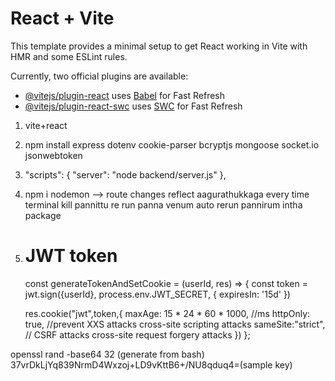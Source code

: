 # React + Vite

This template provides a minimal setup to get React working in Vite with HMR and some ESLint rules.

Currently, two official plugins are available:

- [@vitejs/plugin-react](https://github.com/vitejs/vite-plugin-react/blob/main/packages/plugin-react/README.md) uses [Babel](https://babeljs.io/) for Fast Refresh
- [@vitejs/plugin-react-swc](https://github.com/vitejs/vite-plugin-react-swc) uses [SWC](https://swc.rs/) for Fast Refresh

1. vite+react
2. npm install express dotenv cookie-parser bcryptjs mongoose socket.io jsonwebtoken
3. "scripts": {
    "server": "node backend/server.js"
  },
4. npm i nodemon --> route changes reflect aagurathukkaga every time terminal kill pannittu re run panna venum auto rerun pannirum intha package
5. JWT token
   ====================
   const generateTokenAndSetCookie = (userId, res) => {
    const token = jwt.sign({userId}, process.env.JWT_SECRET, {
        expiresIn: '15d'
    })

    res.cookie("jwt",token,{
        maxAge: 15 * 24 * 60 * 1000, //ms
        httpOnly: true, //prevent XXS attacks cross-site scripting attacks
        sameSite:"strict", // CSRF attacks cross-site request forgery attacks
    })
  };

  openssl rand -base64 32 (generate from bash)
  37vrDkLjYq839NrmD4Wxzoj+LD9vKttB6+/NU8qduq4=(sample key)



